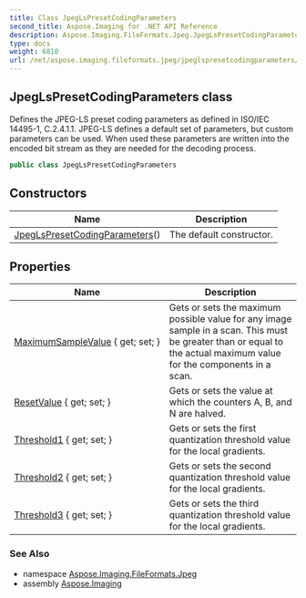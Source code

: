 ```yaml
---
title: Class JpegLsPresetCodingParameters
second_title: Aspose.Imaging for .NET API Reference
description: Aspose.Imaging.FileFormats.Jpeg.JpegLsPresetCodingParameters class. Defines the JPEGLS preset coding parameters as defined in ISO/IEC 144951 C.2.4.1.1. JPEGLS defines a default set of parameters but custom parameters can be used. When used these parameters are written into the encoded bit stream as they are needed for the decoding process
type: docs
weight: 6810
url: /net/aspose.imaging.fileformats.jpeg/jpeglspresetcodingparameters/
---
```

## JpegLsPresetCodingParameters class

Defines the JPEG-LS preset coding parameters as defined in ISO/IEC 14495-1, C.2.4.1.1. JPEG-LS defines a default set of parameters, but custom parameters can be used. When used these parameters are written into the encoded bit stream as they are needed for the decoding process.

```csharp
public class JpegLsPresetCodingParameters
```

## Constructors

| Name | Description |
| --- | --- |
| [JpegLsPresetCodingParameters](jpeglspresetcodingparameters/)() | The default constructor. |

## Properties

| Name | Description |
| --- | --- |
| [MaximumSampleValue](../../aspose.imaging.fileformats.jpeg/jpeglspresetcodingparameters/maximumsamplevalue/) { get; set; } | Gets or sets the maximum possible value for any image sample in a scan. This must be greater than or equal to the actual maximum value for the components in a scan. |
| [ResetValue](../../aspose.imaging.fileformats.jpeg/jpeglspresetcodingparameters/resetvalue/) { get; set; } | Gets or sets the value at which the counters A, B, and N are halved. |
| [Threshold1](../../aspose.imaging.fileformats.jpeg/jpeglspresetcodingparameters/threshold1/) { get; set; } | Gets or sets the first quantization threshold value for the local gradients. |
| [Threshold2](../../aspose.imaging.fileformats.jpeg/jpeglspresetcodingparameters/threshold2/) { get; set; } | Gets or sets the second quantization threshold value for the local gradients. |
| [Threshold3](../../aspose.imaging.fileformats.jpeg/jpeglspresetcodingparameters/threshold3/) { get; set; } | Gets or sets the third quantization threshold value for the local gradients. |

### See Also

* namespace [Aspose.Imaging.FileFormats.Jpeg](../../aspose.imaging.fileformats.jpeg/)
* assembly [Aspose.Imaging](../../)


